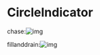 # CircleIndicator

chase:![img](CircleIndicator/CircleIndicator/images/Chase.gif)

fillanddrain:![img](CircleIndicator/CircleIndicator/images/FillAndDrain.gif)
